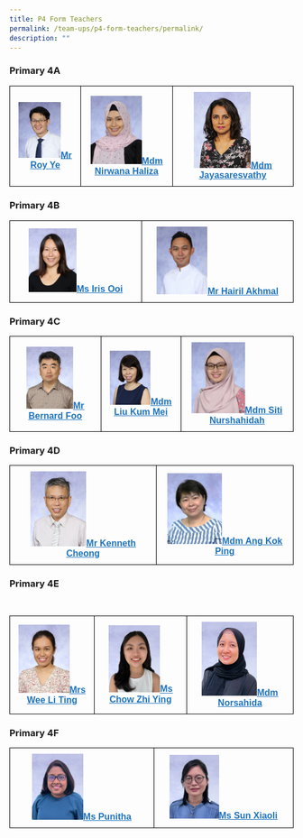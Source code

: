 ```yaml
---
title: P4 Form Teachers
permalink: /team-ups/p4-form-teachers/permalink/
description: ""
---
```

### **Primary 4A**

<style type="text/css">
.tg  {border-collapse:collapse;border-spacing:0;}
.tg td{border-color:black;border-style:solid;border-width:1px;font-family:Arial, sans-serif;font-size:14px;
  overflow:hidden;padding:10px 5px;word-break:normal;}
.tg th{border-color:black;border-style:solid;border-width:1px;font-family:Arial, sans-serif;font-size:14px;
  font-weight:normal;overflow:hidden;padding:10px 5px;word-break:normal;}
.tg .tg-f4yw{background-color:#FFF;text-align:center;vertical-align:middle}
.tg .tg-vgmr{background-color:#;text-align:center;vertical-align:middle}
</style>
<table class="tg">
<thead>
  <tr>
    <td colspan="2" class="tg-vgmr"><img style="width:65%" src="/images/Our%20Team%20UPS/P4%20Form%20Teachers/mr%20roy%20ye%20zhonglong.jpg"><span style="font-weight:bold"><a rel="noopener noreferrer" target="_blank" href="mailto:ye_zhonglong@schools.gov.sg"><span style="text-decoration:underline;color:#1E73BE;background-color:transparent">Mr Roy Ye</span></a></span></td>
    <td class="tg-vgmr"><img style="width:60%" src="/images/Our%20Team%20UPS/Malay%20Language%20Teachers/mdm%20nirwana%20haliza%20bte%20mohamed%20hal.jpg"><span style="font-weight:bold"><a rel="noopener noreferrer" target="_blank" href="mailto:nirwana_haliza_mohamed_halil@schools.gov.sg"><span style="text-decoration:underline;color:#1E73BE;background-color:transparent">Mdm Nirwana Haliza</span></a></span><br></td>
					 <td colspan="2" class="tg-vgmr"><img style="width:50%" src="/images/Our%20Team%20UPS/P4%20Form%20Teachers/mdm%20jayasaresvathy%20do%20kandasami.jpg"><span style="font-weight:bold"><a rel="noopener noreferrer" target="_blank" href="mailto:jayasaresvathy_kandasami@schools.gov.sg"><span style="text-decoration:underline;color:#1E73BE;background-color:transparent">Mdm Jayasaresvathy</span></a></span></td>
	</tr>
</thead>
</table>

### **Primary 4B**

<style type="text/css">
.tg  {border-collapse:collapse;border-spacing:0;}
.tg td{border-color:black;border-style:solid;border-width:1px;font-family:Arial, sans-serif;font-size:14px;
  overflow:hidden;padding:10px 5px;word-break:normal;}
.tg th{border-color:black;border-style:solid;border-width:1px;font-family:Arial, sans-serif;font-size:14px;
  font-weight:normal;overflow:hidden;padding:10px 5px;word-break:normal;}
.tg .tg-f4yw{background-color:#FFF;text-align:center;vertical-align:middle}
.tg .tg-vgmr{background-color:#;text-align:center;vertical-align:middle}
</style>
<table class="tg">
<thead>
  <tr>
    <td colspan="2" class="tg-vgmr"><img style="width:38%" src="/images/Our%20Team%20UPS/P4%20Form%20Teachers/ms%20iris%20ooi%20shimin.jpg"><span style="font-weight:bold"><a rel="noopener noreferrer" target="_blank" href="mailto:ooi_shimin@schools.gov.sg"><span style="text-decoration:underline;color:#1E73BE;background-color:transparent">Ms Iris Ooi</span></a></span></td>
    <td class="tg-vgmr"><img style="width:35%" src="/images/Our%20Team%20UPS/PE%20Teachers/mr%20hairil%20akhmal%20b%20sakroni.jpg"><span style="font-weight:bold"><a rel="noopener noreferrer" target="_blank" href="mailto:hairil_akhmal_b_sakroni@schools.gov.sg"><span style="text-decoration:underline;color:#1E73BE;background-color:transparent">Mr Hairil Akhmal</span></a></span><br>
		</td>
	</tr>
</thead>
</table>

### **Primary 4C**

<style type="text/css">
.tg  {border-collapse:collapse;border-spacing:0;}
.tg td{border-color:black;border-style:solid;border-width:1px;font-family:Arial, sans-serif;font-size:14px;
  overflow:hidden;padding:10px 5px;word-break:normal;}
.tg th{border-color:black;border-style:solid;border-width:1px;font-family:Arial, sans-serif;font-size:14px;
  font-weight:normal;overflow:hidden;padding:10px 5px;word-break:normal;}
.tg .tg-f4yw{background-color:#FFF;text-align:center;vertical-align:middle}
.tg .tg-vgmr{background-color:#;text-align:center;vertical-align:middle}
</style>
<table class="tg">
<thead>
  <tr>
    <td colspan="2" class="tg-vgmr"><img style="width:55%" src="/images/Our%20Team%20UPS/P3%20Form%20Teachers/mr%20foo%20sing%20keng%20bernard.jpg"><span style="font-weight:bold"><a rel="noopener noreferrer" target="_blank" href="mailto:foo_sing_keng_bernard@schools.gov.sg"><span style="text-decoration:underline;color:#1E73BE;background-color:transparent">Mr Bernard Foo</span></a></span></td>
    <td class="tg-vgmr"><img style="width:55%" src="/images/Our%20Team%20UPS/Chinese%20Language%20Teachers/mdm%20liu%20kum%20mei.jpg"><span style="font-weight:bold"><a rel="noopener noreferrer" target="_blank" href="mailto:liu_kum_mei@schools.gov.sg"><span style="text-decoration:underline;color:#1E73BE;background-color:transparent">Mdm Liu Kum Mei</span></a></span><br></td>
		<td class="tg-vgmr"><img style="width:50%" src="/images/Our%20Team%20UPS/P4%20Form%20Teachers/mdm%20siti%20nurshahidah%20binte%20rosman.jpg"><span style="font-weight:bold"><a rel="noopener noreferrer" target="_blank" href="mailto:siti_nurshahidah_rosman@schools.gov.sg"><span style="text-decoration:underline;color:#1E73BE;background-color:transparent">Mdm Siti Nurshahidah</span></a></span><br>
	</td>
	</tr>
</thead>
</table>

### **Primary 4D**

<style type="text/css">
.tg  {border-collapse:collapse;border-spacing:0;}
.tg td{border-color:black;border-style:solid;border-width:1px;font-family:Arial, sans-serif;font-size:14px;
  overflow:hidden;padding:10px 5px;word-break:normal;}
.tg th{border-color:black;border-style:solid;border-width:1px;font-family:Arial, sans-serif;font-size:14px;
  font-weight:normal;overflow:hidden;padding:10px 5px;word-break:normal;}
.tg .tg-f4yw{background-color:#FFF;text-align:center;vertical-align:middle}
.tg .tg-vgmr{background-color:#;text-align:center;vertical-align:middle}
</style>
<table class="tg">
<thead>
  <tr>
    <td colspan="2" class="tg-vgmr"><img style="width:40%" src="/images/Our%20Team%20UPS/P4%20Form%20Teachers/mr%20cheong%20perk%20yin%20kenneth.jpg"><span style="font-weight:bold"><a rel="noopener noreferrer" target="_blank" href="mailto:kenneth_cheong_perk_yin@schools.gov.sg"><span style="text-decoration:underline;color:#1E73BE;background-color:transparent">Mr Kenneth Cheong</span></a></span></td>
    <td class="tg-vgmr"><img style="width:42%" src="/images/Our%20Team%20UPS/SL%20&amp;%20Middle%20Management/Middle%20Management/kok%20ping.jpg"><span style="font-weight:bold"><a rel="noopener noreferrer" target="_blank" href="mailto:ang_kok_ping@schools.gov.sg"><span style="text-decoration:underline;color:#1E73BE;background-color:transparent">Mdm Ang Kok Ping</span></a></span><br>
		</td>
	</tr>
</thead>
</table>

### **Primary 4E**

<style type="text/css">
.tg  {border-collapse:collapse;border-spacing:0;}
.tg td{border-color:black;border-style:solid;border-width:1px;font-family:Arial, sans-serif;font-size:14px;
  overflow:hidden;padding:10px 5px;word-break:normal;}
.tg th{border-color:black;border-style:solid;border-width:1px;font-family:Arial, sans-serif;font-size:14px;
  font-weight:normal;overflow:hidden;padding:10px 5px;word-break:normal;}
.tg .tg-f4yw{background-color:#FFF;text-align:center;vertical-align:middle}
.tg .tg-vgmr{background-color:#;text-align:center;vertical-align:middle}
</style>
<br><table class="tg">
<thead>
  <tr>
    <td colspan="2" class="tg-vgmr"><img style="width:65%" src="/images/Our%20Team%20UPS/P4%20Form%20Teachers/mrs%20wee-wong%20li%20ting.jpg"><span style="font-weight:bold"><a rel="noopener noreferrer" target="_blank" href="mailto:wong_li_ting@schools.gov.sg"><span style="text-decoration:underline;color:#1E73BE;background-color:transparent">Mrs Wee Li Ting</span></a></span></td>
    <td class="tg-vgmr"><img style="width:60%" src="/images/Our%20Team%20UPS/P4%20Form%20Teachers/Chow%20Zi%20Ying.png"><span style="font-weight:bold"><a rel="noopener noreferrer" target="_blank" href="mailto:Chow_zhi_ying@schools.gov.sg"><span style="text-decoration:underline;color:#1E73BE;background-color:transparent">Ms Chow Zhi Ying</span></a></span><br></td>
		<td class="tg-vgmr"><img style="width:55%" src="/images/Our%20Team%20UPS/Art%20Teachers/Norsahida.png"><span style="font-weight:bold"><a rel="noopener noreferrer" target="_blank" href="mailto:Norsahida_Adam@schools.gov.sg"><span style="text-decoration:underline;color:#1E73BE;background-color:transparent">Mdm Norsahida</span></a></span></td>
	</tr>
</thead>
</table>

### **Primary 4F**

<style type="text/css">
.tg  {border-collapse:collapse;border-spacing:0;}
.tg td{border-color:black;border-style:solid;border-width:1px;font-family:Arial, sans-serif;font-size:16px;
  overflow:hidden;padding:10px 5px;word-break:normal;}
.tg th{border-color:black;border-style:solid;border-width:1px;font-family:Arial, sans-serif;font-size:14px;
  font-weight:normal;overflow:hidden;padding:10px 5px;word-break:normal;}
.tg .tg-f4yw{background-color:#FFF;text-align:center;vertical-align:middle}
.tg .tg-vgmr{background-color:#;text-align:center;vertical-align:middle}
</style>
<table class="tg">
<thead>
  <tr>
    <td colspan="2" class="tg-vgmr"><img style="width:37%" src="/images/Our%20Team%20UPS/P4%20Form%20Teachers/Punitha.png"><span style="font-weight:bold"><a rel="noopener noreferrer" target="_blank" href="mailto:Punitha_Elancheran@schools.gov.sg"><span style="text-decoration:underline;color:#1E73BE;background-color:transparent">Ms Punitha</span></a></span></td>
    <td class="tg-vgmr"><img style="width:37%" src="/images/Our%20Team%20UPS/P4%20Form%20Teachers/sun%20xiaoli.png"><span style="font-weight:bold"><a rel="noopener noreferrer" target="_blank" href="mailto:Sun_Xiaoli@schools.gov.sg"><span style="text-decoration:underline;color:#1E73BE;background-color:transparent">Ms Sun Xiaoli</span></a></span><br>
		</td>
		</tr>
</thead>
</table>